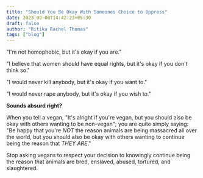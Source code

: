 ```yaml
---
title: "Should You Be Okay With Someones Choice to Oppress"
date: 2023-08-08T14:42:23+05:30
draft: false
author: "Ritika Rachel Thomas"
tags: ["blog"]
---
```


"I'm not homophobic, but it's okay if you are."

"I believe that women should have equal rights, but it's okay if you don't think so."

"I would never kill anybody, but it's okay if you want to."

"I would never rape anybody, but it's okay if you wish to."

**Sounds absurd right?**

When you tell a vegan, "It's alright if you're vegan, but you should also be okay with others wanting to be non-vegan"; you are quite simply saying:  
"Be happy that you're _NOT_ the reason animals are being massacred all over the world, but you should also be okay with others wanting to continue being the reason that _THEY ARE_."

Stop asking vegans to respect your decision to knowingly continue being the reason that animals are bred, enslaved, abused, tortured, and slaughtered.
